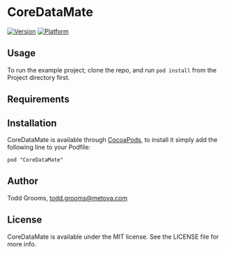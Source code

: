 # CoreDataMate

[![Version](http://cocoapod-badges.herokuapp.com/v/CoreDataMate/badge.png)](http://cocoadocs.org/docsets/CoreDataMate)
[![Platform](http://cocoapod-badges.herokuapp.com/p/CoreDataMate/badge.png)](http://cocoadocs.org/docsets/CoreDataMate)

## Usage

To run the example project; clone the repo, and run `pod install` from the Project directory first.

## Requirements

## Installation

CoreDataMate is available through [CocoaPods](http://cocoapods.org), to install
it simply add the following line to your Podfile:

    pod "CoreDataMate"

## Author

Todd Grooms, todd.grooms@metova.com

## License

CoreDataMate is available under the MIT license. See the LICENSE file for more info.

